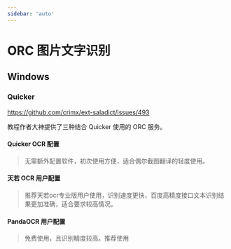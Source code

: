 ```yaml
---
sidebar: 'auto'
---
```


# ORC 图片文字识别

## Windows

### Quicker

<https://github.com/crimx/ext-saladict/issues/493>

教程作者大神提供了三种结合 Quicker 使用的 ORC 服务。

#### Quicker OCR 配置

> 无需额外配置软件，初次使用方便，适合偶尔截图翻译的轻度使用。

#### 天若 OCR 用户配置

> 推荐天若ocr专业版用户使用，识别速度更快，百度高精度接口文本识别结果更加准确，适合要求较高情况。

#### PandaOCR 用户配置

> 免费使用，且识别精度较高。推荐使用
